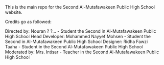 This is the main repo for the Second Al-Mutafawakeen Public High School website.

Credits go as followed:

Directed by: Nouran ? ?... - Student the Second in Al-Mutafawakeen Public High School
Head Developer: Mohammed Nayyef Mohsen - Student the Second in Al-Mutafawakeen Public High School
Designer: Ridha Fawzi Taaha - Student in the Second Al-Mutafawakeen Public High School
Moderated by: Mrs. Intisar - Teacher in the Second Al-Mutafawakeen Public High School